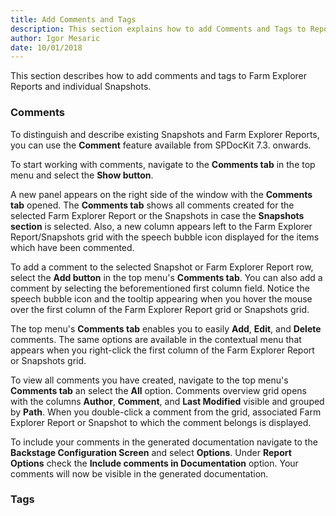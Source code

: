 ```yaml
---
title: Add Comments and Tags
description: This section explains how to add Comments and Tags to Reports and Snapshots
author: Igor Mesaric
date: 10/01/2018
---
```


This section describes how to add comments and tags to Farm Explorer Reports and individual Snapshots.

### **Comments** 

To distinguish and describe existing Snapshots and Farm Explorer Reports, you can use the **Comment** feature available from SPDocKit 7.3. onwards.

To start working with comments, navigate to the **Comments tab** in the top menu and select the **Show button**. 

A new panel appears on the right side of the window with the **Comments tab** opened. 
The **Comments tab** shows all comments created for the selected Farm Explorer Report or the Snapshots in case the **Snapshots section** is selected.
Also, a new column appears left to the Farm Explorer Report/Snapshots grid with the speech bubble icon displayed for the items which have been commented.

To add a comment to the selected Snapshot or Farm Explorer Report row, select the **Add button** in the top menu's **Comments tab**.
You can also add a comment by selecting the beforementioned first column field.
Notice the speech bubble icon and the tooltip appearing when you hover the mouse over the first column of the Farm Explorer Report grid or Snapshots grid.

The top menu's **Comments tab** enables you to easily **Add**, **Edit**, and **Delete** comments. The same options are available in the contextual menu that appears when you right-click the first column of the Farm Explorer Report or Snapshots grid. 

To view all comments you have created, navigate to the top menu's **Comments tab** an select the **All** option. Comments overview grid opens with the columns **Author**, **Comment**, and **Last Modified** visible and grouped by **Path**. When you double-click a comment from the grid, associated Farm Explorer Report or Snapshot to which the comment belongs is displayed.  

To include your comments in the generated documentation navigate to the **Backstage Configuration Screen** and select **Options**. Under **Report Options** check the **Include comments in Documentation** option. Your comments will now be visible in the generated documentation. 

### **Tags**

